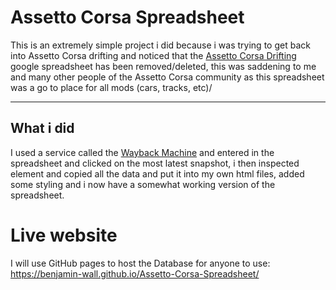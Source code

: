 # Assetto Corsa Spreadsheet

This is an extremely simple project i did because i was trying to get back into Assetto Corsa drifting and noticed that the [Assetto Corsa Drifting](https://docs.google.com/spreadsheets/u/1/d/1rvoicuZ7oOyIwIyYyiQcMp3HMIPIoNXG5nvkfWptOmg/htmlview) google spreadsheet has been removed/deleted, this was saddening to me and many other people of the Assetto Corsa community as this spreadsheet was a go to place for all mods (cars, tracks, etc)/

---

## What i did

I used a service called the [Wayback Machine](https://archive.org/web) and entered in the spreadsheet and clicked on the most latest snapshot, i then inspected element and copied all the data and put it into my own
html files, added some styling and i now have a somewhat working version of the spreadsheet.

# Live website

I will use GitHub pages to host the Database for anyone to use: https://benjamin-wall.github.io/Assetto-Corsa-Spreadsheet/
